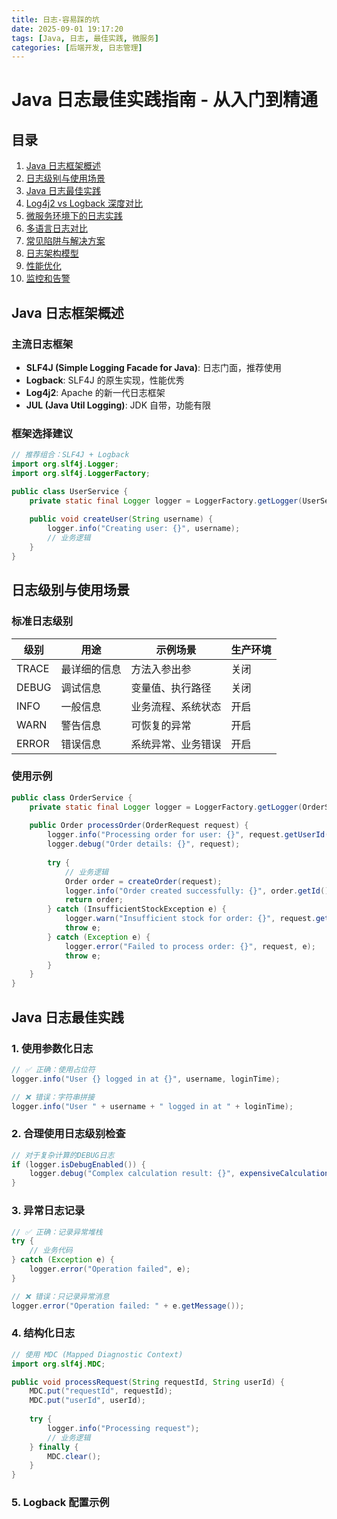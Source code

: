 ```yaml
---
title: 日志-容易踩的坑
date: 2025-09-01 19:17:20
tags: [Java, 日志, 最佳实践, 微服务]
categories: [后端开发, 日志管理]
---
```


# Java 日志最佳实践指南 - 从入门到精通

## 目录

1. [Java 日志框架概述](#java-日志框架概述)
2. [日志级别与使用场景](#日志级别与使用场景)
3. [Java 日志最佳实践](#java-日志最佳实践)
4. [Log4j2 vs Logback 深度对比](#log4j2-vs-logback-深度对比)
5. [微服务环境下的日志实践](#微服务环境下的日志实践)
6. [多语言日志对比](#多语言日志对比)
7. [常见陷阱与解决方案](#常见陷阱与解决方案)
8. [日志架构模型](#日志架构模型)
9. [性能优化](#性能优化)
10. [监控和告警](#监控和告警)

## Java 日志框架概述

### 主流日志框架

- **SLF4J (Simple Logging Facade for Java)**: 日志门面，推荐使用
- **Logback**: SLF4J 的原生实现，性能优秀
- **Log4j2**: Apache 的新一代日志框架
- **JUL (Java Util Logging)**: JDK 自带，功能有限

### 框架选择建议

```java
// 推荐组合：SLF4J + Logback
import org.slf4j.Logger;
import org.slf4j.LoggerFactory;

public class UserService {
    private static final Logger logger = LoggerFactory.getLogger(UserService.class);
    
    public void createUser(String username) {
        logger.info("Creating user: {}", username);
        // 业务逻辑
    }
}
```

## 日志级别与使用场景

### 标准日志级别

| 级别  | 用途         | 示例场景           | 生产环境 |
| ----- | ------------ | ------------------ | -------- |
| TRACE | 最详细的信息 | 方法入参出参       | 关闭     |
| DEBUG | 调试信息     | 变量值、执行路径   | 关闭     |
| INFO  | 一般信息     | 业务流程、系统状态 | 开启     |
| WARN  | 警告信息     | 可恢复的异常       | 开启     |
| ERROR | 错误信息     | 系统异常、业务错误 | 开启     |

### 使用示例

```java
public class OrderService {
    private static final Logger logger = LoggerFactory.getLogger(OrderService.class);
    
    public Order processOrder(OrderRequest request) {
        logger.info("Processing order for user: {}", request.getUserId());
        logger.debug("Order details: {}", request);
        
        try {
            // 业务逻辑
            Order order = createOrder(request);
            logger.info("Order created successfully: {}", order.getId());
            return order;
        } catch (InsufficientStockException e) {
            logger.warn("Insufficient stock for order: {}", request.getProductId(), e);
            throw e;
        } catch (Exception e) {
            logger.error("Failed to process order: {}", request, e);
            throw e;
        }
    }
}
```

## Java 日志最佳实践

### 1. 使用参数化日志

```java
// ✅ 正确：使用占位符
logger.info("User {} logged in at {}", username, loginTime);

// ❌ 错误：字符串拼接
logger.info("User " + username + " logged in at " + loginTime);
```

### 2. 合理使用日志级别检查

```java
// 对于复杂计算的DEBUG日志
if (logger.isDebugEnabled()) {
    logger.debug("Complex calculation result: {}", expensiveCalculation());
}
```

### 3. 异常日志记录

```java
// ✅ 正确：记录异常堆栈
try {
    // 业务代码
} catch (Exception e) {
    logger.error("Operation failed", e);
}

// ❌ 错误：只记录异常消息
logger.error("Operation failed: " + e.getMessage());
```

### 4. 结构化日志

```java
// 使用 MDC (Mapped Diagnostic Context)
import org.slf4j.MDC;

public void processRequest(String requestId, String userId) {
    MDC.put("requestId", requestId);
    MDC.put("userId", userId);
    
    try {
        logger.info("Processing request");
        // 业务逻辑
    } finally {
        MDC.clear();
    }
}
```

### 5. Logback 配置示例


